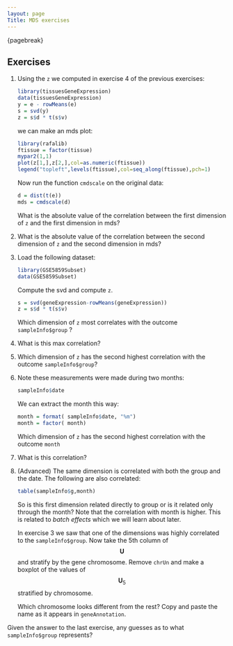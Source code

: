 ```yaml
---
layout: page
Title: MDS exercises
---
```


{pagebreak} 
 
## Exercises

1. Using the `z` we computed in exercise 4 of the previous exercises:

    
    ```r
    library(tissuesGeneExpression)
    data(tissuesGeneExpression)
    y = e - rowMeans(e)
    s = svd(y)
    z = s$d * t(s$v)
    ```
    
    we can make an mds plot:

    
    ```r
    library(rafalib)
    ftissue = factor(tissue)
    mypar2(1,1)
    plot(z[1,],z[2,],col=as.numeric(ftissue))
    legend("topleft",levels(ftissue),col=seq_along(ftissue),pch=1)
    ```

    Now run the function `cmdscale` on the original data:

    
    ```r
    d = dist(t(e))
    mds = cmdscale(d)
    ```

    What is the absolute value of the correlation between the first dimension of `z` and the first dimension in mds?


2. What is the absolute value of the  correlation between the second dimension of `z` and the second dimension in mds?


3. Load the following dataset:

    
    ```r
    library(GSE5859Subset)
    data(GSE5859Subset)
    ```

    Compute the svd and compute `z`.

    
    ```r
    s = svd(geneExpression-rowMeans(geneExpression))
    z = s$d * t(s$v)
    ```

    Which dimension of `z` most correlates with the outcome `sampleInfo$group` ?


4. What is this max correlation?


5. Which dimension of `z` has the second highest correlation with the outcome `sampleInfo$group`?


6. Note these measurements were made during two months:

    
    ```r
    sampleInfo$date
    ```

    We can extract the month this way:
    
    ```r
    month = format( sampleInfo$date, "%m")
    month = factor( month)
    ```

    Which dimension of `z` has the second highest correlation with the outcome `month`



7. What is this correlation?


8. (Advanced) The same dimension is correlated with both the group and the date. The following are also correlated:

    
    ```r
    table(sampleInfo$g,month)
    ```

    So is this first dimension related directly to group or is it related only through the month? Note that the correlation with month is higher. This is related to _batch effects_ which we will learn about later.


    In exercise 3 we saw that one of the dimensions was highly correlated to the `sampleInfo$group`. Now take the 5th column of $$\mathbf{U}$$ and stratify by the gene chromosome. Remove `chrUn` and make a boxplot of the values of $$\mathbf{U}_5$$ stratified by chromosome. 

    Which chromosome looks different from the rest? Copy and paste the name as it appears in `geneAnnotation`.


Given the answer to the last exercise, any guesses as to what `sampleInfo$group` represents?
